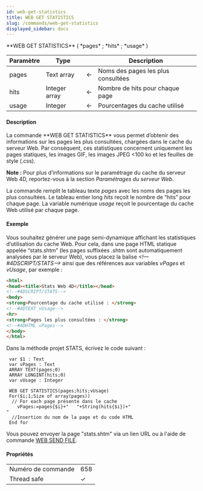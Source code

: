 ```yaml
---
id: web-get-statistics
title: WEB GET STATISTICS
slug: /commands/web-get-statistics
displayed_sidebar: docs
---
```


<!--REF #_command_.WEB GET STATISTICS.Syntax-->**WEB GET STATISTICS** ( *pages* ; *hits* ; *usage* )<!-- END REF-->
<!--REF #_command_.WEB GET STATISTICS.Params-->
| Paramètre | Type |  | Description |
| --- | --- | --- | --- |
| pages | Text array | &#8592; | Noms des pages les plus consultées |
| hits | Integer array | &#8592; | Nombre de hits pour chaque page |
| usage | Integer | &#8592; | Pourcentages du cache utilisé |

<!-- END REF-->

#### Description 

<!--REF #_command_.WEB GET STATISTICS.Summary-->La commande **WEB GET STATISTICS** vous permet d’obtenir des informations sur les pages les plus consultées, chargées dans le cache du serveur Web.<!-- END REF--> Par conséquent, ces statistiques concernent uniquement les pages statiques, les images GIF, les images JPEG <100 ko et les feuilles de style (.css). 

**Note :** Pour plus d’informations sur le paramétrage du cache du serveur Web 4D, reportez-vous à la section *Paramétrages du serveur Web*.

La commande remplit le tableau texte *pages* avec les noms des pages les plus consultées. Le tableau entier long *hits* reçoit le nombre de “hits” pour chaque page. La variable numérique *usage* reçoit le pourcentage du cache Web utilisé par chaque page.

#### Exemple 

Vous souhaitez générer une page semi-dynamique affichant les statistiques d’utilisation du cache Web. Pour cela, dans une page HTML statique appelée “stats.shtm” (les pages suffixées .shtm sont automatiquement analysées par le serveur Web), vous placez la balise *<!––#4DSCRIPT/STATS––>* ainsi que des références aux variables *vPages* et *vUsage*, par exemple :

```HTML
<html>
<head><title>Stats Web 4D</title></head>
<!--#4DSCRIPT/STATS-->
<body>
<strong>Pourcentage du cache utilisé : </strong>
<!--#4DTEXT vUsage-->
<hr>
<strong>Pages les plus consultées : </strong>
<!--#4DHTML vPages-->
</body>
</html>
```

Dans la méthode projet STATS, écrivez le code suivant :

```4d
 var $1 : Text
 var vPages : Text
 ARRAY TEXT(pages;0)
 ARRAY LONGINT(hits;0)
 var vUsage : Integer
 
 WEB GET STATISTICS(pages;hits;vUsage)
 For($i;1;Size of array(pages))
  // For each page présente dans le cache
    vPages:=pages{$i}+"   "+String(hits{$i})+"
"
  //Insertion du nom de la page et du code HTML
 End for
```

Vous pouvez envoyer la page "stats.shtm" via un lien URL ou à l'aide de commande [WEB SEND FILE](web-send-file.md).


#### Propriétés

|  |  |
| --- | --- |
| Numéro de commande | 658 |
| Thread safe | &check; |


